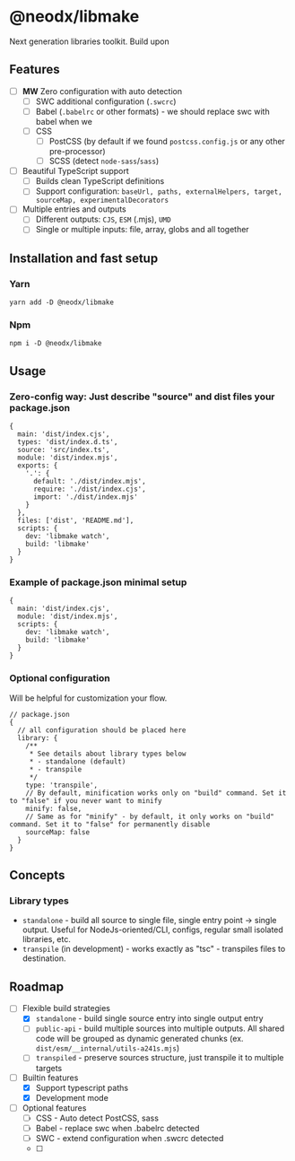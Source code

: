 # @neodx/libmake

Next generation libraries toolkit.
Build upon

## Features

- [ ] **MW** Zero configuration with auto detection
  - [ ] SWC additional configuration (`.swcrc`)
  - [ ] Babel (`.babelrc` or other formats) - we should replace swc with babel when we
  - [ ] CSS
    - [ ] PostCSS (by default if we found `postcss.config.js` or any other pre-processor)
    - [ ] SCSS (detect `node-sass`/`sass`)
- [ ] Beautiful TypeScript support
  - [ ] Builds clean TypeScript definitions
  - [ ] Support configuration: `baseUrl, paths, externalHelpers, target, sourceMap, experimentalDecorators`
- [ ] Multiple entries and outputs
  - [ ] Different outputs: `CJS`, `ESM` (.mjs), `UMD`
  - [ ] Single or multiple inputs: file, array, globs and all together

## Installation and fast setup

### Yarn

```shell
yarn add -D @neodx/libmake
```

### Npm

```shell
npm i -D @neodx/libmake
```

## Usage

### Zero-config way: Just describe "source" and dist files your package.json

```json5
{
  main: 'dist/index.cjs',
  types: 'dist/index.d.ts',
  source: 'src/index.ts',
  module: 'dist/index.mjs',
  exports: {
    '.': {
      default: './dist/index.mjs',
      require: './dist/index.cjs',
      import: './dist/index.mjs'
    }
  },
  files: ['dist', 'README.md'],
  scripts: {
    dev: 'libmake watch',
    build: 'libmake'
  }
}
```

### Example of package.json minimal setup

```json5
{
  main: 'dist/index.cjs',
  module: 'dist/index.mjs',
  scripts: {
    dev: 'libmake watch',
    build: 'libmake'
  }
}
```

### Optional configuration

Will be helpful for customization your flow.

```json5
// package.json
{
  // all configuration should be placed here
  library: {
    /**
     * See details about library types below
     * - standalone (default)
     * - transpile
     */
    type: 'transpile',
    // By default, minification works only on "build" command. Set it to "false" if you never want to minify
    minify: false,
    // Same as for "minify" - by default, it only works on "build" command. Set it to "false" for permanently disable
    sourceMap: false
  }
}
```

## Concepts

### Library types

- `standalone` - build all source to single file, single entry point -> single output.
  Useful for NodeJs-oriented/CLI, configs, regular small isolated libraries, etc.
- `transpile` (in development) - works exactly as "tsc" - transpiles files to destination.

## Roadmap

- [ ] Flexible build strategies
  - [x] `standalone` - build single source entry into single output entry
  - [ ] `public-api` - build multiple sources into multiple outputs.
        All shared code will be grouped as dynamic generated chunks (ex. `dist/esm/__internal/utils-a241s.mjs`)
  - [ ] `transpiled` - preserve sources structure, just transpile it to multiple targets
- [ ] Builtin features
  - [x] Support typescript paths
  - [x] Development mode
- [ ] Optional features
  - [ ] CSS - Auto detect PostCSS, sass
  - [ ] Babel - replace swc when .babelrc detected
  - [ ] SWC - extend configuration when .swcrc detected
  - [ ]
